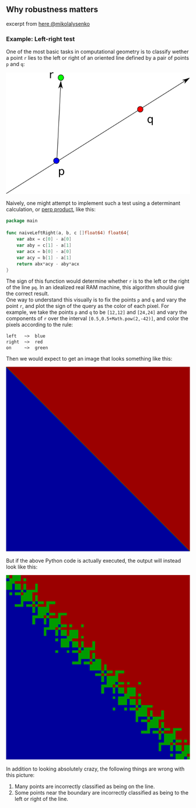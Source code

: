 ## Why robustness matters
excerpt from [here @mikolalysenko](https://github.com/mikolalysenko/robust-arithmetic-notes/blob/master/README.md)
### Example: Left-right test

One of the most basic tasks in computational geometry is to classify wether a point `r` lies to the left or right of an oriented line defined by a pair of points `p` and `q`:  

<!-- <img src="left-right.png" width="400px"> -->
![left right image](left-right.png)

Naively, one might attempt to implement such a test using a determinant calculation, or [perp product](http://geomalgorithms.com/vector_products.html#2D-Perp-Product), like this:

```go
package main

func naiveLeftRight(a, b, c []float64) float64{
    var abx = c[0] - a[0]
    var aby = c[1] - a[1]
    var acx = b[0] - a[0]
    var acy = b[1] - a[1]
    return abx*acy - aby*acx
}
```

The sign of this function would determine whether `r` is to the left or the right of the line `pq`. 
In an idealized real RAM machine, this algorithm should give the correct result.  
One way to understand this visually is to fix the points `p` and `q` and vary the point `r`, 
and plot the sign of the query as the color of each pixel. For example, 
we take the points `p` and `q` to be `[12,12]` and `[24,24]` and vary the components of `r` 
over the interval `[0.5,0.5+Math.pow(2,-42)]`, and color the pixels according to the rule:

```
left   ~>  blue
right  ~>  red
on     ~>  green
```

Then we would expect to get an image that looks something like this:

<img src="go_robust.png">

But if the above Python code is actually executed, the output will instead look like this:

<img src="go_naive.png">

In addition to looking absolutely crazy, the following things are wrong with this picture:

1.  Many points are incorrectly classified as being on the line.
2.  Some points near the boundary are incorrectly classified as being to the left or right of the line.
